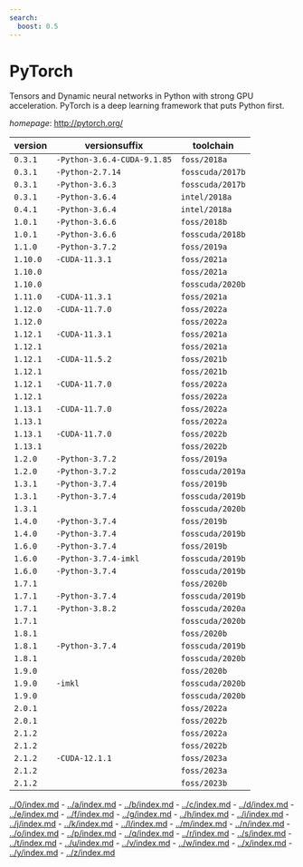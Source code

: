 ```yaml
---
search:
  boost: 0.5
---
```

# PyTorch

Tensors and Dynamic neural networks in Python with strong GPU acceleration. PyTorch is a deep learning framework that puts Python first.

*homepage*: <http://pytorch.org/>

version | versionsuffix | toolchain
--------|---------------|----------
``0.3.1`` | ``-Python-3.6.4-CUDA-9.1.85`` | ``foss/2018a``
``0.3.1`` | ``-Python-2.7.14`` | ``fosscuda/2017b``
``0.3.1`` | ``-Python-3.6.3`` | ``fosscuda/2017b``
``0.3.1`` | ``-Python-3.6.4`` | ``intel/2018a``
``0.4.1`` | ``-Python-3.6.4`` | ``intel/2018a``
``1.0.1`` | ``-Python-3.6.6`` | ``foss/2018b``
``1.0.1`` | ``-Python-3.6.6`` | ``fosscuda/2018b``
``1.1.0`` | ``-Python-3.7.2`` | ``foss/2019a``
``1.10.0`` | ``-CUDA-11.3.1`` | ``foss/2021a``
``1.10.0`` |  | ``foss/2021a``
``1.10.0`` |  | ``fosscuda/2020b``
``1.11.0`` | ``-CUDA-11.3.1`` | ``foss/2021a``
``1.12.0`` | ``-CUDA-11.7.0`` | ``foss/2022a``
``1.12.0`` |  | ``foss/2022a``
``1.12.1`` | ``-CUDA-11.3.1`` | ``foss/2021a``
``1.12.1`` |  | ``foss/2021a``
``1.12.1`` | ``-CUDA-11.5.2`` | ``foss/2021b``
``1.12.1`` |  | ``foss/2021b``
``1.12.1`` | ``-CUDA-11.7.0`` | ``foss/2022a``
``1.12.1`` |  | ``foss/2022a``
``1.13.1`` | ``-CUDA-11.7.0`` | ``foss/2022a``
``1.13.1`` |  | ``foss/2022a``
``1.13.1`` | ``-CUDA-11.7.0`` | ``foss/2022b``
``1.13.1`` |  | ``foss/2022b``
``1.2.0`` | ``-Python-3.7.2`` | ``foss/2019a``
``1.2.0`` | ``-Python-3.7.2`` | ``fosscuda/2019a``
``1.3.1`` | ``-Python-3.7.4`` | ``foss/2019b``
``1.3.1`` | ``-Python-3.7.4`` | ``fosscuda/2019b``
``1.3.1`` |  | ``fosscuda/2020b``
``1.4.0`` | ``-Python-3.7.4`` | ``foss/2019b``
``1.4.0`` | ``-Python-3.7.4`` | ``fosscuda/2019b``
``1.6.0`` | ``-Python-3.7.4`` | ``foss/2019b``
``1.6.0`` | ``-Python-3.7.4-imkl`` | ``fosscuda/2019b``
``1.6.0`` | ``-Python-3.7.4`` | ``fosscuda/2019b``
``1.7.1`` |  | ``foss/2020b``
``1.7.1`` | ``-Python-3.7.4`` | ``fosscuda/2019b``
``1.7.1`` | ``-Python-3.8.2`` | ``fosscuda/2020a``
``1.7.1`` |  | ``fosscuda/2020b``
``1.8.1`` |  | ``foss/2020b``
``1.8.1`` | ``-Python-3.7.4`` | ``fosscuda/2019b``
``1.8.1`` |  | ``fosscuda/2020b``
``1.9.0`` |  | ``foss/2020b``
``1.9.0`` | ``-imkl`` | ``fosscuda/2020b``
``1.9.0`` |  | ``fosscuda/2020b``
``2.0.1`` |  | ``foss/2022a``
``2.0.1`` |  | ``foss/2022b``
``2.1.2`` |  | ``foss/2022a``
``2.1.2`` |  | ``foss/2022b``
``2.1.2`` | ``-CUDA-12.1.1`` | ``foss/2023a``
``2.1.2`` |  | ``foss/2023a``
``2.1.2`` |  | ``foss/2023b``

[../0/index.md](0) - [../a/index.md](a) - [../b/index.md](b) - [../c/index.md](c) - [../d/index.md](d) - [../e/index.md](e) - [../f/index.md](f) - [../g/index.md](g) - [../h/index.md](h) - [../i/index.md](i) - [../j/index.md](j) - [../k/index.md](k) - [../l/index.md](l) - [../m/index.md](m) - [../n/index.md](n) - [../o/index.md](o) - [../p/index.md](p) - [../q/index.md](q) - [../r/index.md](r) - [../s/index.md](s) - [../t/index.md](t) - [../u/index.md](u) - [../v/index.md](v) - [../w/index.md](w) - [../x/index.md](x) - [../y/index.md](y) - [../z/index.md](z)

